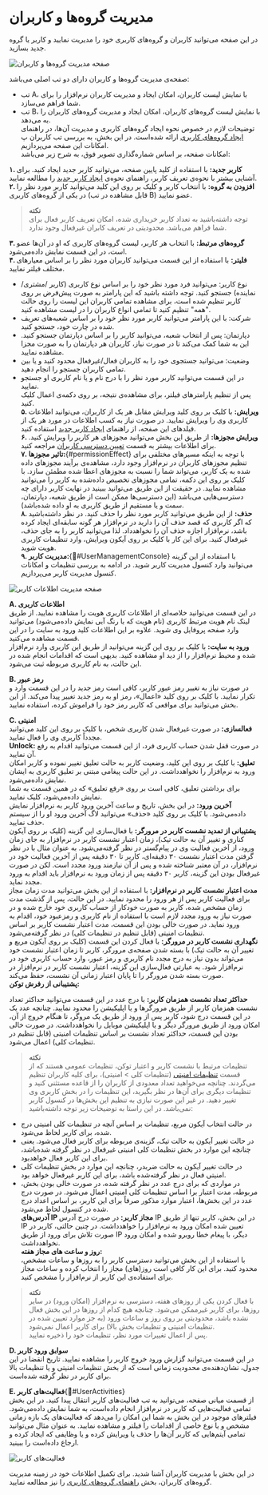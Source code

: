 # مدیریت گروه‌ها و کاربران

در این صفحه می‌توانید کاربران و گروه‌های کاربری خود را مدیریت نمایید و کاربر یا گروه جدید بسازید.<br>

![صفحه مدیریت گروه‌ها و کاربران](./Images/users-and-groups-mansgement-2.8.1.png)

 صفحه‌ی مدیریت گروه‌ها و کاربران دارای دو تب اصلی می‌باشد:<br>
 - تب A، با نمایش لیست کاربران، امکان ایجاد و مدیریت کاربران نرم‌افزار را برای شما فراهم می‌سازد.<br>
 - تب B، با نمایش لیست گروه‌های کاربران، امکان ایجاد و مدیریت گروه‌های کاربران را به می‌دهد.<br>
توضیحات لازم در خصوص نحوه ایجاد گروه‌های کاربری و مدیریت آن‌ها، در راهنمای [ایجاد گروه‌های کاربری](https://github.com/1stco/PayamGostarDocs/blob/master/Help/Settings/GroupsAndUsersManagement/UserGroupManagement.md) ارائه شده‌است. در این بخش، به بررسی تب کاربران پ امکانات این صفحه می‌پردازیم.<br>
امکانات صفحه، بر اساس شماره‌گذاری تصویر فوق، به شرح زیر می‌باشد:<br>

 **۱. کاربر جدید:**  با استفاده از کلید پایین صفحه،‌ می‌توانید کاربر جدید ایجاد کنید. برای آشنایی بیشتر با نحوه‌ی تعریف کاربر، راهنمای نحوه‌ی [ایجاد کاربر جدید](https://github.com/1stco/PayamGostarDocs/blob/master/Help/Settings/GroupsAndUsersManagement/NewUserCreation.md) را مطالعه نمایید.<br>
**۲. افزودن به گروه:** با انتخاب کاربر و کلیک بر روی این کلید می‌توانید کاربر مورد نظر را در یکی از گروه‌های کاربری (قابل مشاهده در تب B) عضو نمایید.<br>

> **نکته**<br>
> توجه داشته‌باشید به تعداد کاربر خریداری شده، امکان تعریف کاربر فعال برای شما فراهم می‌باشد. محدودیتی در تعریف کابران غیرفعال وجود ندارد.<br>

**۳. گروه‌های مرتبط:**  با انتخاب هر کاربر، لیست گروه‌های کاربری  که او در آن‌ها عضو است، در این قسمت نمایش داده‌می‌شود.<br>
**۴. فلیتر:** با استفاده از این قسمت می‌توانید کاربران مورد نظر را بر اساس معیارهای مختلف فیلتر نمایید.<br>
- نوع کاربر: می‌توانید فرد مورد نظر خود را بر اساس نوع کاربری (کاربر /مشتری/نماینده) جستجو کنید. توجه داشته باشید که این پارامتر به صورت پیش‌فرض بر روی کاربر تنظیم شده است، برای مشاهده تمامی کاربران این لیست را روی حالت "همه" تنظیم کنید تا تمامی انواع کاربران را در لیست مشاهده کنید.
- ‌شرکت: با این پارامتر می‌توانید کاربر مورد نظر خود را بر اساس شعبه‌های تعریف شده در چارت خود، جستجو کنید.
- دپارتمان: پس از انتخاب شعبه، می‌توانید کاربر را بر اساس دپارتمان جستجو کنید. این به شما کمک می‌کند تا در صورت نیاز، کاربران هر دپارتمان را به صورت مجزا مشاهده نمایید.
- وضعیت: می‌توانید جستجوی خود را به کاربران فعال/غیرفعال محدود کنید و یا بین تمامی کاربران جستجو را انجام دهید.
- در این قسمت می‌توانید کاربر مورد نظر را با درج نام و یا نام کاربری او جستجو نمایید.<br>
پس از تنظیم پارامترهای فیلتر، برای مشاهده‌ی نتیجه، بر روی دکمه‌ی اعمال کلیک کنید.<br>
**۵. ویرایش:** با کلیک بر روی کلید ویرایش مقابل هر یک از کاربران، می‌توانید اطلاعات کاربری وی را ویرایش نمایید. در صورت نیاز به کسب اطلاعات در مورد هر یک از فیلدهای این صفحه، از راهنمای [ایجاد کاربر جدید](https://github.com/1stco/PayamGostarDocs/blob/master/Help/Settings/GroupsAndUsersManagement/NewUserCreation.md) استفاده کنید.<br>
**۶. ویرایش مجوزها:** از طریق این بخش می‌توانید مجوزهای هر کاربر را ویرایش کنید. برای اطلاعات بیشتر به قسمت [تعیین دسترسی کاربران](https://github.com/1stco/PayamGostarDocs/blob/master/Help/Settings/Manage-groups-and-users/permissions/Permissions_2.7.0.md) مراجعه کنید.<br>
**۷. تاثیر مجوزها:**{#permissionEffect} با توجه به اینکه مسیرهای مختلفی برای تنظیم مجوزهای کاربران در نرم‌افزار وجود دارد، مشاهده‌ی برآیند مجوزهای داده شده به یک کاربر، می‌تواند شما را نسبت به مجوزهای اعطا شده مطمئن سازد. با کلیک بر روی این دکمه، تمامی مجوز‌های  تخصیص داده‌شده به کاربر را می‌توانید مشاهده نمایید. در حقیقت از این طریق می‌توانید ببینید در نهایت کاربر دارای چه دسترسی‌هایی می‌باشد (این دسترسی‌ها ممکن است از طریق شعبه، دپارتمان، سمت و یا مستقیم از طریق کاربری به او داده شده‌باشد).<br>
**۸. حذف:** از این طریق می‌توانید کاربر مورد نظر را حذف کنید. در نظر داشته‌باشید که اگر کاربری که قصد حذف آن را دارید در نرم‌افزار هر گونه سابقه‌ای ایجاد کرده باشد، نرم‌افزار اجازه حذف آن را نخواهد‌داد. لذا می‌توانید کاربر را به جای حذف، غیر‌فعال کنید. برای این کار با کلیک بر روی آیکون ویرایش، وارد تنظیمات کاربری هویت شوید.<br>
**۹. مدیریت کاربر:**{#َUserManagementConsole} با استفاده از این گزینه می‌توانید وارد کنسول مدیریت کاربر شوید. در ادامه به بررسی تنظیمات و امکانات کنسول مدیریت کاربر می‌پردازیم.<br>

![صفحه مدیریت اطلاعات کاربر](./Images/user-management-console-page-2.8.4.png)

**A. اطلاعات کاربری**<br>
در این قسمت می‌توانید خلاصه‌ای از اطلاعات کاربری هویت را مشاهده نمایید. از طریق لینک نام هویت مرتبط کاربری (نام هویت که با رنگ آبی نمایش داده‌می‌شود) می‌توانید وارد صفحه پروفایل وی شوید. علاوه بر این اطلاعات کلید ورود به سایت را در این قسمت مشاهده می‌کنید.<br>
**ورود به سایت:**  با کلیک بر روی این گزینه می‌توانید از طریق این کاربری وارد نرم‌افزار شده و محیط نرم‌افزار را از دید او مشاهده کنید. بدیهی است که اقدامات انجام شده در این حالت، به نام کاربری مربوطه ثبت می‌شود.<br>

**B. رمز عبور**<br>
در صورت نیاز به تغییر رمز عبور کاربر، کافی است رمز جدید را در این قسمت وارد و تکرار نمایید. با کلیک بر روی کلید «اعمال»، رمز او به رمز جدید تغییر پیدا می‌کند. از این بخش می‌توانید برای مواقعی که کاربر رمز خود را فراموش کرده، استفاده نمایید.<br>

**C. امنیتی**<br>
**فعالسازی:** در صورت غیرفعال شدن کاربری شخص، با کلیک بر روی این کلید می‌توانید مجدداً کاربری وی را فعال نمایید.<br>
**Unlock:** در صورت قفل شدن حساب کاربری فرد، از این قسمت می‌توانید اقدام به رفع آن نمایید.<br>
**تعلیق:** با کلیک بر روی این کلید، وضعیت کاربر به حالت تعلیق تغییر نموده و کاربر امکان ورود به نرم‌افزار را نخواهد‌داشت. در این حالت پیغامی مبتنی بر تعلیق کاربری به ایشان نمایش داده‌می‌شود.<br>
برای برداشتن تعلیق، کافی است بر روی «رفع تعلیق» که در همین قسمت به شما نمایش داده‌می‌شود، کلیک نمایید.<br>
**آخرین ورود:** در این بخش، تاریخ و ساعت آخرین ورود کاربر به نرم‌افزار نمایش داده‌می‌شود. با کلیک بر روی کلید «حذف» می‌توانید لاگ آخرین ورود او را از سیستم حذف نمایید.<br>
**پشتیبانی از تمدید نشست کاربر در مرورگر:** با فعال‌سازی این گزینه (کلیک بر روی آیکون کناری و تغییر آن به حالت تیک)، زمان اعتبار نشست کاربر در نرم‌افزار به جای زمان ورود، از آخرین فعالیت وی در پیام‌گستر در نظر گرفته‌می‌شود. به عنوان مثال با در نظر گرفتن مدت اعتبار نشست ۳۰ دقیقه‌ای، کاربر تا ۳۰ دقیقه پس از آخرین فعالیت خود در نرم‌افزار، در آن معتبر شناخته شده و پس از آن نیازمند ورود مجدد است. لکن در صورت غیرفعال بودن این گزینه، کاربر ۳۰ دقیقه پس از زمان ورود به نرم‌افزار باید اقدام به ورود مجدد نماید.<br>
**مدت اعتبار نشست کاربر در نرم‌افزار:** با استفاده از این بخش می‌توانید مدت زمان مجاز برای فعالیت کاربر پس از هر ورود را محدود نمایید. در این حالت،‌ پس از گذشت مدت زمان مشخص شده، کاربر به صورت خودکار از حساب کاربری خود خارج شده و در صورت نیاز به ورود مجدد لازم است  با استفاده از نام کاربری و رمزعبود خود، اقدام به ورود نماید. در صورت خالی بودن این قسمت، مدت اعتبار نشست کاربر بر اساس تنظیمات امنیتی (قابل تنظیم در تنظیمات کلی) در نظر گرفته‌می‌شود.<br>
**نگهداری نشست کاربر در مرورگر:** با فعال کردن این قسمت (کلیک بر روی آیکون مربع و تغییر آن به حالت تیک) با بسته شدن صفحه‌ی مرورگر، کاربر تا زمان اعتبار نشست خود می‌تواند بدون نیاز به درج مجدد نام کاربری و رمز عبور، وارد حساب کاربری خود در نرم‌افزار شود. به عبارتی فعال‌سازی این گزینه، اعتبار نشست کاربر در نرم‌افزار در صورت بسته شدن مرورگر را تا پایان اعتبار زمانی آن نشست، حفظ می‌کند.<br>
**پشتیبانی از رفرش توکن:** 

 **حداکثر تعداد نشست همزمان کاربر:** با درج عدد در این قسمت می‌توانید حداکثر تعداد نشست همزمان کاربر از طریق مرورگرها و یا اپلیکیشن را محدود نمایید. چنانچه عدد یک در این قسمت درج شود، کاربر پس از ورود از طریق یک مروگر، تا هنگام خروج از آن، امکان ورود از طریق مرورگر دیگر و یا اپلیکیشن موبایل را نخواهد‌داشت. در صورت خالی بودن این قسمت، حداکثر تعداد نشست بر اساس تنظیمات امنیتی (قابل تنظیم در تنظیمات کلی) اعمال می‌شود.<br>

> **نکته**<br>
> تنظیمات مرتبط با نشست کاربر و اعتبار توکن، تنظیمات عمومی هستند که از قسمت [تنظیمات امنیتی](https://github.com/1stco/PayamGostarDocs/blob/master/Help/Settings/General-settings/security/securitySetting-2.8.4.md) (تنظیمات کلی > امنیتی)، برای کلیه کاربران تنظیم می‌گردند. چنانچه می‌خواهید تعداد معدودی از کاربران را از قاعده مستثنی کنید و تنظیمات دیگری برای آن‌ها در نظر بگیرید، این تنظیمات را در بخش کاربری وی تغییر دهید. در غیر این صورت نیازی به تنظیم این بخش‌ها در کنسول کاربر نمی‌باشد. در این راستا به توضیحات زیر توجه داشته‌باشید:
- در حالت انتخاب آیکون مربع، تنظیمات بر اساس آنچه در تنظیمات کلی امنیتی درج شده، برای کاربر لحاظ می‌شود.
- در حالت تغییر آیکون به حالت تیک، گزینه‌ی مربوطه برای کاربر فعال می‌شود. یعنی چنانچه این موارد در بخش تنظیمات کلی امنیتی غیرفعال در نظر گرفته شده‌باشد، برای این کاربر فعال خواهدبود.
- در حالت تغییر آیکون به حالت ضربدر، چنانچه این موارد در بخش تنظیمات کلی امنیتی فعال در نظر گرفته‌شده باشد، برای این کاربر غیرفعال خواهد بود.
- در مواردی که برای درج عدد در نظر گرفته شده، در صورت خالی بودن بخش، مربوطه، مدت اعتبار برا اساس تنظیمات کلی امنیتی اعمال می‌شود. در صورت درج عدد در این بخش‌ها، اعتبار موارد مذکور صرفاً برای این کاربر، بر اساس اعداد درج شده در کنسول لحاظ می‌شود.<br>
**آدرس‌های IP مجاز کاربر:** در صورت درج آدرس IP در این بخش، کاربر تنها از طریق IP تعیین شده امکان ورود به نرم‌افزار را خواهد‌داشت. در چنین حالتی، کاربر در صورت تلاش برای ورود از طریق IP دیگر، با پیغام خطا روبرو شده و امکان ورود نخواهد‌داشت.<br>
**روز و ساعت های مجاز هفته:**<br>
 با استفاده از این بخش می‌توانید دسترسی کاربر را به روزها و ساعات مشخص، محدود کنید. برای این کار کافی است روز(های) مجاز را انتخاب کرده و ساعات مجاز برای استفاده‌ی این کاربر از نرم‌افزار را مشخص کنید.<br>
 
 > **نکته**<br>
 > با فعال کردن یکی از روزهای هفته، دسترسی به نرم‌افزار (امکان ورود) در سایر روزها، برای کاربر غیرممکن می‌شود. چنانچه هیچ کدام از روزها در این بخش فعال نشده باشد، محدودیتی بر روی روز و ساعات ورود (به جز موارد تعیین شده در تنظیمات امنیتی و تنظیمات بخش بالا) برای کاربر اعمال نمی‌شود.<br>
پس از اعمال تغییرات مورد نظر، تنظیمات خود را ذخیره نمایید.

**D. سوابق ورود کاربر**<br>
در این قسمت می‌توانید گزارش ورود خروج کاربر را مشاهده نمایید. تاریخ انقضا در این جدول، نشان‌دهنده‌ی محدودیت زمانی‌ است که از بخش تنظیمات امنیتی و یا تنظیمات بالا برای کاربر در نظر گرفته شده‌است.<br>

**E. فعالیت‌های کاربر**{#َUserActivities}<br>
از قسمت میانی صفحه، می‌توانید به تب فعالیت‌های کاربر انتقال پیدا کنید. در این بخش تمامی فعالیت‌هایی که کاربر در نرم‌افزار انجام داده‌است، به شما نمایش داده‌می‌شود. فیلترهای موجود در این بخش به شما این امکان را می‌دهد که فعالیت‌های یک بازه زمانی مشخص و یا نوع خاصی از اقدامات را فیلتر و مشاهده نمایید. به عنوان مثال می‌توانید تمامی آیتم‌هایی که کاربر آن‌ها را حذف یا ویرایش کرده و یا وظایفی که ایجاد کرده و ارجاع داده‌است را ببینید.<br>

![فعالیت‌های کاربر](./Images/user-activities-2.8.4.png)

در این بخش با مدیریت کاربران آشنا شدید. برای تکمیل اطلاعات خود در زمینه مدیریت گروه‌های کاربران، بخش [راهنمای گروه‌های کاربری](https://github.com/1stco/PayamGostarDocs/blob/master/Help/Settings/GroupsAndUsersManagement/UserGroupManagement.md) را نیز مطالعه نمایید. 

